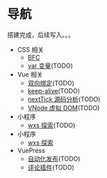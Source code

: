 # 导航

搭建完成，后续写入。。。

- CSS 相关
  - [BFC](/blog/css/bfc.md)
  - [var 变量](/blog/css/var.md)(TODO)
- Vue 相关
  - [双向绑定](/blog/vue/proxy.md)(TODO)
  - [keep-alive](/blog/vue/keep-alive.md)(TODO)
  - [nextTick 源码分析](/blog/vue/nextTick.md)(TODO)
  - [VNode 虚拟 DOM](/blog/vue/vnode.md)(TODO)
- 小程序
  - [wxs 探索](/blog/wx/wxs.md)(TODO)
- 小程序
  - [wxs 探索](/blog/wx/wxs.md)
- VuePress
  - [自动化发布](/blog/guid/deploy.md)(TODO)
  - [评论插件](/blog/guid/gitalk.md)(TODO)
